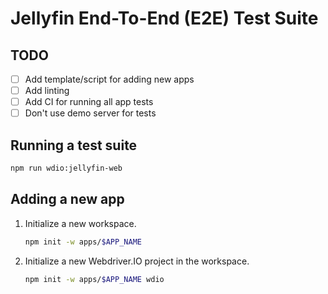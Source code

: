 # Jellyfin End-To-End (E2E) Test Suite

## TODO

* [ ] Add template/script for adding new apps
* [ ] Add linting
* [ ] Add CI for running all app tests
* [ ] Don't use demo server for tests

## Running a test suite

```sh
npm run wdio:jellyfin-web
```

## Adding a new app

1. Initialize a new workspace.

   ```sh
   npm init -w apps/$APP_NAME
   ```

2. Initialize a new Webdriver.IO project in the workspace.

   ```sh
   npm init -w apps/$APP_NAME wdio
   ```
